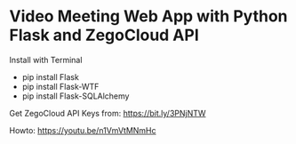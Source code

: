 # Video Meeting Web App with Python Flask and ZegoCloud API

Install with Terminal
- pip install Flask
- pip install Flask-WTF
- pip install Flask-SQLAlchemy

Get ZegoCloud API Keys from: https://bit.ly/3PNjNTW

Howto: https://youtu.be/n1VmVtMNmHc
